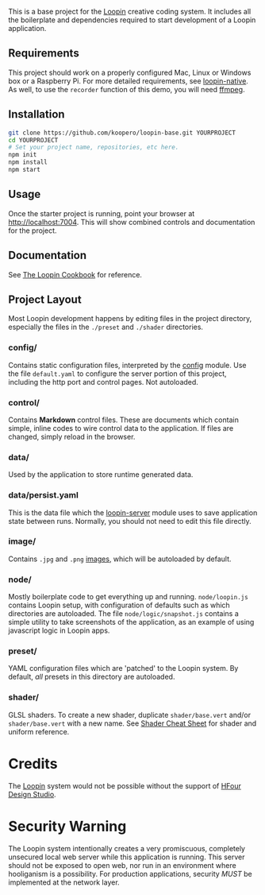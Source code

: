 This is a base project for the [Loopin](https://github.com/koopero/loopin) creative coding system. It includes all the boilerplate and dependencies required to start development of a Loopin application.

## Requirements

This project should work on a properly configured Mac, Linux or Windows box or a Raspberry Pi. For more detailed requirements, see [loopin-native](https://github.com/koopero/loopin-native). As well, to use the `recorder` function of this demo, you will need [ffmpeg](http://www.ffmpeg.org/download.html).

## Installation

``` sh
git clone https://github.com/koopero/loopin-base.git YOURPROJECT
cd YOURPROJECT
# Set your project name, repositories, etc here.
npm init 
npm install
npm start
```

## Usage

Once the starter project is running, point your browser at [http://localhost:7004](http://localhost:7004/). This will show combined controls and documentation for the project.

## Documentation

See [The Loopin Cookbook](COOKBOOK.md) for reference.

## Project Layout

Most Loopin development happens by editing files in the project directory, especially the files in the `./preset` and `./shader` directories.

### config/
Contains static configuration files, interpreted by the [config](https://www.npmjs.com/package/config) module. Use the file `default.yaml` to configure the server portion of this project, including the http port and control pages. Not autoloaded.

### control/
Contains **Markdown** control files. These are documents which contain simple, inline codes to wire control data to the application. If files are changed, simply reload in the browser.

### data/
Used by the application to store runtime generated data.

### data/persist.yaml
This is the data file which the [loopin-server](https://github.com/koopero/loopin-server) module uses to save application state between runs. Normally, you should not need to edit this file directly.

### image/
Contains `.jpg` and `.png` [images](https://loopin.tech/ofxLoopin-image.html), which will be autoloaded by default.

### node/
Mostly boilerplate code to get everything up and running. `node/loopin.js` contains Loopin setup, with configuration of defaults such as which directories are autoloaded. The file `node/logic/snapshot.js` contains a simple utility to take screenshots of the application, as an example of using javascript logic in Loopin apps.

### preset/
YAML configuration files which are 'patched' to the Loopin system. By default, *all* presets in this directory are autoloaded. 

### shader/
GLSL shaders. To create a new shader, duplicate `shader/base.vert` and/or `shader/base.vert` with a new name. See [Shader Cheat Sheet](shader/README.md) for shader and uniform reference.

# Credits

The [Loopin](https://github.com/koopero/loopin) system would not be possible without the support of [HFour Design Studio](http://hfour.ca/).

# Security Warning
The Loopin system intentionally creates a very promiscuous, completely unsecured local web server while this application is running. This server should not be exposed to open web, nor run in an environment where hooliganism is a possibility. For production applications, security *MUST* be implemented at the network layer.
